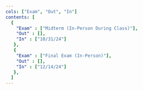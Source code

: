 ```yaml
---
cols: ["Exam", "Out", "In"]
contents: [
  {
    "Exam" : ["Midterm (In-Person During Class)"],
    "Out" : [],
    "In" : ["10/31/24"]
   },
   {
    "Exam" : ["Final Exam (In-Person)"],
    "Out" : [],
    "In" : ["12/14/24"]
   },
  ]
---
```

<!-- link format (include braces) {"Homework 1: Alignment": "https://google.com"} -->
